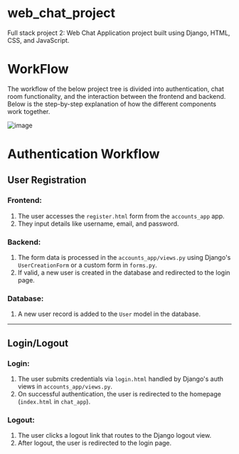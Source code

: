 # web_chat_project
Full stack project 2: Web Chat Application project built using Django, HTML, CSS, and JavaScript.

# WorkFlow
The workflow of the below project tree is divided into authentication, chat room functionality, and the interaction between the frontend and backend. Below is the step-by-step explanation of how the different components work together.


![image](https://github.com/user-attachments/assets/f539bb59-6929-4a4a-b757-790eaf1e23f2)

# Authentication Workflow

## User Registration
### Frontend:
1. The user accesses the `register.html` form from the `accounts_app` app.
2. They input details like username, email, and password.

### Backend:
1. The form data is processed in the `accounts_app/views.py` using Django's `UserCreationForm` or a custom form in `forms.py`.
2. If valid, a new user is created in the database and redirected to the login page.

### Database:
1. A new user record is added to the `User` model in the database.

---

## Login/Logout
### Login:
1. The user submits credentials via `login.html` handled by Django's auth views in `accounts_app/views.py`.
2. On successful authentication, the user is redirected to the homepage (`index.html` in `chat_app`).

### Logout:
1. The user clicks a logout link that routes to the Django logout view.
2. After logout, the user is redirected to the login page.

